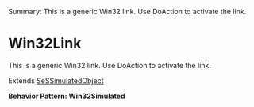 Summary: This is a generic Win32 link. Use DoAction to activate the link.

# Win32Link

This is a generic Win32 link. Use DoAction to activate the link.
 
Extends [SeSSimulatedObject](SeSSimulatedObject.md)





**Behavior Pattern: Win32Simulated**


<!-- ============================== property summary ========================== -->

<!-- ============================== action summary ========================== -->

<!-- ============================== property detail ========================== -->


<!-- ============================== action detail ========================== -->
  

